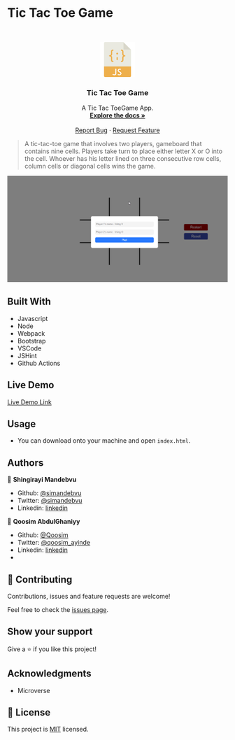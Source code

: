 # Tic Tac Toe Game

<br />
<p align="center">
  <a href="https://github.com/simandebvu/tic-tac-toe-javascript">
    <img src="js-image.png" alt="Logo" width="80" height="80">
  </a>

  <h3 align="center">Tic Tac Toe Game</h3>

  <p align="center">
    A Tic Tac ToeGame App.
    <br />
    <a href="https://github.com/simandebvu/tic-tac-toe-javascript"><strong>Explore the docs »</strong></a>
    <br />
    <br />
    <a href="https://github.com/simandebvu/tic-tac-toe-javascript/issues/">Report Bug</a>
    ·
    <a href="https://github.com/simandebvu/tic-tac-toe-javascript">Request Feature</a>
  </p>
</p>

> A tic-tac-toe game that involves two players, gameboard that contains nine cells. Players take turn to place either letter X or O into the cell. Whoever has his letter lined on three consecutive row cells, column cells or diagonal cells wins the game.

![screenshot](./app-screenshot.gif)

## Built With

- Javascript
- Node
- Webpack
- Bootstrap
- VSCode
- JSHint
- Github Actions

## Live Demo

[Live Demo Link](https://simandebvu.github.io/tic-tac-toe-javascript/)


<!-- INSTALLATION -->
## Usage

- You can download onto your machine and open `index.html`.

## Authors

👤 **Shingirayi Mandebvu**

- Github: [@simandebvu](https://github.com/simandebvu)
- Twitter: [@simandebvu](https://twitter.com/simandebvu)
- Linkedin: [linkedin](https://linkedin.com/in/simandebvu)


👤 **Qoosim AbdulGhaniyy**

- Github: [@Qoosim](https://github.com/Qoosim)
- Twitter: [@qoosim_ayinde](https://twitter.com/qoosim_ayinde)
- Linkedin: [linkedin](https://linkedin.com/in/qoosim)
-
## 🤝 Contributing

Contributions, issues and feature requests are welcome!

Feel free to check the [issues page](issues/).

## Show your support

Give a ⭐️ if you like this project!

## Acknowledgments

- Microverse

## 📝 License

This project is [MIT](lic.url) licensed.
